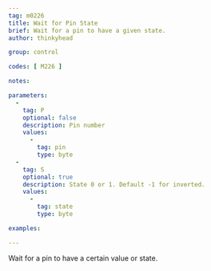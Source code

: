 ```yaml
---
tag: m0226
title: Wait for Pin State
brief: Wait for a pin to have a given state.
author: thinkyhead

group: control

codes: [ M226 ]

notes:

parameters:
  -
    tag: P
    optional: false
    description: Pin number
    values:
      -
        tag: pin
        type: byte
  -
    tag: S
    optional: true
    description: State 0 or 1. Default -1 for inverted.
    values:
      -
        tag: state
        type: byte

examples:

---
```


Wait for a pin to have a certain value or state.
